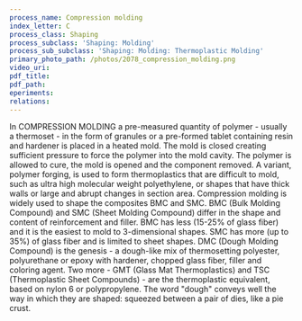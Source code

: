 ```yaml
---
process_name: Compression molding
index_letter: C
process_class: Shaping
process_subclass: 'Shaping: Molding'
process_sub_subclass: 'Shaping: Molding: Thermoplastic Molding'
primary_photo_path: /photos/2078_compression_molding.png
video_uri:
pdf_title:
pdf_path:
eperiments:
relations:
---
```


In COMPRESSION MOLDING a pre-measured quantity of polymer - usually a thermoset - in the form of granules or a pre-formed tablet containing resin and hardener is placed in a heated mold. The mold is closed creating sufficient pressure to force the polymer into the mold cavity. The polymer is allowed to cure, the mold is opened and the component removed. A variant, polymer forging, is used to form thermoplastics that are difficult to mold, such as ultra high molecular weight polyethylene, or shapes that have thick walls or large and abrupt changes in section area. Compression molding is widely used to shape the composites BMC and SMC. BMC (Bulk Molding Compound) and SMC (Sheet Molding Compound) differ in the shape and content of reinforcement and filler. BMC has less (15-25% of glass fiber) and it is the easiest to mold to 3-dimensional shapes. SMC has more (up to 35%) of glass fiber and is limited to sheet shapes. DMC (Dough Molding Compound) is the genesis - a dough-like mix of thermosetting polyester, polyurethane or epoxy with hardener, chopped glass fiber, filler and coloring agent. Two more - GMT (Glass Mat Thermoplastics) and TSC (Thermoplastic Sheet Compounds) - are the thermoplastic equivalent, based on nylon 6 or polypropylene. The word "dough" conveys well the way in which they are shaped: squeezed between a pair of dies, like a pie crust.